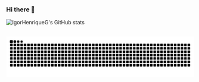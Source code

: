 ### Hi there 👋


![IgorHenriqueG's GitHub stats](https://github-readme-stats.vercel.app/api?username=BryanBeckham06&show_icons=true&theme=radical)


##

<img align="center" alt="snake eating my contributions" src="https://raw.githubusercontent.com/vinimanzano/vinimanzano/output/github-contribution-grid-snake-dark.svg">

